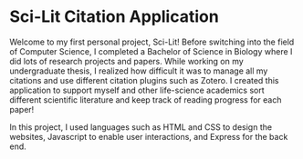 # Sci-Lit Citation Application

Welcome to my first personal project, Sci-Lit! Before switching into the field of Computer Science, I completed a Bachelor of Science in Biology where I did lots of research projects and papers. While working on my undergraduate thesis, I realized how difficult it was to manage all my citations and use different citation plugins such as Zotero. I created this application to support myself and other life-science academics sort different scientific literature and keep track of reading progress for each paper! 

In this project, I used languages such as HTML and CSS to design the websites, Javascript to enable user interactions, and Express for the back end.
